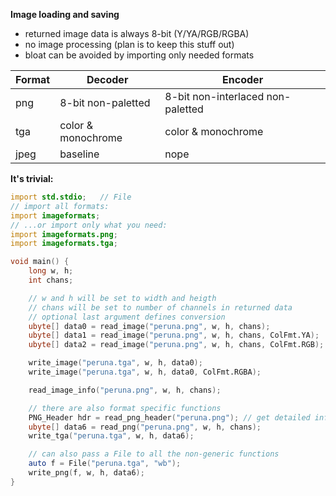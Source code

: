 **Image loading and saving**
- returned image data is always 8-bit (Y/YA/RGB/RGBA)
- no image processing (plan is to keep this stuff out)
- bloat can be avoided by importing only needed formats

| Format | Decoder            | Encoder                           |
| ---    | ---                | ---                               |
| png    | 8-bit non-paletted | 8-bit non-interlaced non-paletted |
| tga    | color & monochrome | color & monochrome                |
| jpeg   | baseline           | nope                              |

**It's trivial:**
```D
import std.stdio;   // File
// import all formats:
import imageformats;
// ...or import only what you need:
import imageformats.png;
import imageformats.tga;

void main() {
    long w, h;
    int chans;

    // w and h will be set to width and heigth
    // chans will be set to number of channels in returned data
    // optional last argument defines conversion
    ubyte[] data0 = read_image("peruna.png", w, h, chans);
    ubyte[] data1 = read_image("peruna.png", w, h, chans, ColFmt.YA);
    ubyte[] data2 = read_image("peruna.png", w, h, chans, ColFmt.RGB);

    write_image("peruna.tga", w, h, data0);
    write_image("peruna.tga", w, h, data0, ColFmt.RGBA);

    read_image_info("peruna.png", w, h, chans);

    // there are also format specific functions
    PNG_Header hdr = read_png_header("peruna.png"); // get detailed info
    ubyte[] data6 = read_png("peruna.png", w, h, chans);
    write_tga("peruna.tga", w, h, data6);

    // can also pass a File to all the non-generic functions
    auto f = File("peruna.tga", "wb");
    write_png(f, w, h, data6);
}
```
